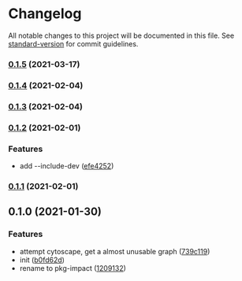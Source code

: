# Changelog

All notable changes to this project will be documented in this file. See [standard-version](https://github.com/conventional-changelog/standard-version) for commit guidelines.

### [0.1.5](https://github.com/BlackGlory/sse-cat/compare/v0.1.4...v0.1.5) (2021-03-17)

### [0.1.4](https://github.com/BlackGlory/sse-cat/compare/v0.1.3...v0.1.4) (2021-02-04)

### [0.1.3](https://github.com/BlackGlory/sse-cat/compare/v0.1.2...v0.1.3) (2021-02-04)

### [0.1.2](https://github.com/BlackGlory/sse-cat/compare/v0.1.1...v0.1.2) (2021-02-01)


### Features

* add --include-dev ([efe4252](https://github.com/BlackGlory/sse-cat/commit/efe4252ba2e46a1d50651f9cd04e07b43c8d26bd))

### [0.1.1](https://github.com/BlackGlory/sse-cat/compare/v0.1.0...v0.1.1) (2021-02-01)

## 0.1.0 (2021-01-30)


### Features

* attempt cytoscape, get a almost unusable graph ([739c119](https://github.com/BlackGlory/sse-cat/commit/739c1191e0cce7399de0655a3c78051d8ef1c617))
* init ([b0fd62d](https://github.com/BlackGlory/sse-cat/commit/b0fd62dbf5f788659044e4df3125c074e88873b6))
* rename to pkg-impact ([1209132](https://github.com/BlackGlory/sse-cat/commit/120913210079450133ed164316873a884333e24e))

